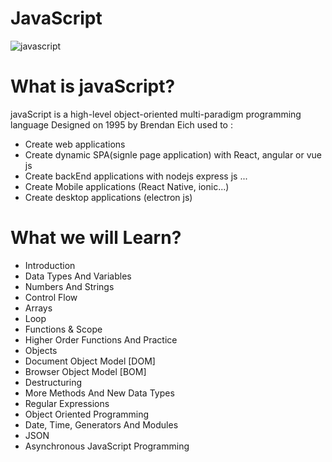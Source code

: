 # JavaScript
![javascript](https://coursework.vschool.io/content/images/2016/03/javascript-logo-banner.jpg)

# What is javaScript?
javaScript is a high-level object-oriented multi-paradigm programming language Designed on 1995 by Brendan Eich used to :
- Create web applications
- Create dynamic SPA(signle page application) with React, angular or vue js
- Create backEnd applications with nodejs express js ...
- Create Mobile applications (React Native, ionic...)
- Create desktop applications (electron js)

# What we will Learn?
- Introduction
- Data Types And Variables
- Numbers And Strings
- Control Flow
- Arrays
- Loop
- Functions & Scope
- Higher Order Functions And Practice
- Objects
- Document Object Model [DOM]
- Browser Object Model [BOM]
- Destructuring
- More Methods And New Data Types
- Regular Expressions
- Object Oriented Programming
- Date, Time, Generators And Modules
- JSON
- Asynchronous JavaScript Programming
